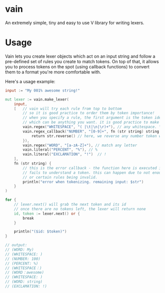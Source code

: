 # vain
An extremely simple, tiny and easy to use V library for writing lexers.

# Usage
Vain lets you create lexer objects which act on an input string and follow a pre-defined set of rules you create to match tokens.
On top of that, it allows you to process tokens on the spot (using callback functions) to convert them to a format you're more comfortable with.

Here's a usage example:
```v
input := "My 001% awesome string!"

mut lexer := vain.make_lexer(
    input,
    [   // vain will try each rule from top to bottom
        // so it is good practice to order them by token importance!
        // when you specify a rule, the first argument is the token identifier
        // which can be anything you want. it is good practice to make it SCREAMING_CASE
        vain.regex("WHITESPACE", "( |\t|\n|\r)+"), // any whitespace. \s does not currently work with V
        vain.regex_callback("NUMBER", "[0-9]+", fn (str string) string {
            return str.reverse() // here, we reverse any number token we match
        }),
        vain.regex("WORD", "[a-zA-Z]+"), // match any letter
        vain.literal("PERCENT", "%"), // %
        vain.literal("EXCLAMATION", "!")  // !
    ],
    fn (str string) {
        // this is the error callback - the function here is executed if the lexer
        // fails to understand a token. this can happen due to not enough rules,
        // or certain rules being invalid.
        println("error when tokenizing. remaining input: $str") 
    }
)

for {
    // lexer.next() will grab the next token and its id
    // once there are no tokens left, the lexer will return none
    id, token := lexer.next() or {
        break
    }

    println("($id: $token)")
}

// output:
// (WORD: My)
// (WHITESPACE: )
// (NUMBER: 100)
// (PERCENT: %)
// (WHITESPACE：)
// (WORD：awesome)
// (WHITESPACE: )
// (WORD: string)
// (EXCLAMATION: !)
```